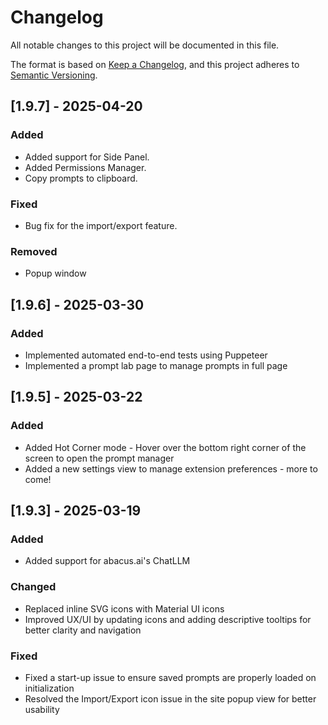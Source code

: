 # Changelog

All notable changes to this project will be documented in this file.

The format is based on [Keep a Changelog],
and this project adheres to [Semantic Versioning].

## [1.9.7] - 2025-04-20

### Added

- Added support for Side Panel.
- Added Permissions Manager.
- Copy prompts to clipboard.

### Fixed

- Bug fix for the import/export feature.

### Removed

- Popup window

## [1.9.6] - 2025-03-30

### Added

- Implemented automated end-to-end tests using Puppeteer
- Implemented a prompt lab page to manage prompts in full page

## [1.9.5] - 2025-03-22

### Added

- Added Hot Corner mode - Hover over the bottom right corner of the screen to open the prompt manager
- Added a new settings view to manage extension preferences - more to come!

## [1.9.3] - 2025-03-19

### Added

- Added support for abacus.ai's ChatLLM

### Changed

- Replaced inline SVG icons with Material UI icons
- Improved UX/UI by updating icons and adding descriptive tooltips for better clarity and navigation

### Fixed

- Fixed a start-up issue to ensure saved prompts are properly loaded on initialization
- Resolved the Import/Export icon issue in the site popup view for better usability

<!-- Links -->

[keep a changelog]: https://keepachangelog.com/en/1.1.0/
[semantic versioning]: https://semver.org/spec/v2.0.0.html

<!-- Versions -->

[unreleased]: https://github.com/Author/Repository/compare/v0.0.2...HEAD
[0.0.2]: https://github.com/Author/Repository/compare/v0.0.1...v0.0.2
[0.0.1]: https://github.com/Author/Repository/releases/tag/v0.0.1
